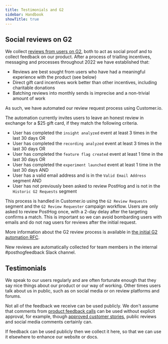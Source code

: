 ```yaml
---
title: Testimonials and G2
sidebar: Handbook
showTitle: true
---
```


## Social reviews on G2
We collect [reviews from users on G2](https://www.g2.com/products/posthog/reviews), both to act as social proof and to collect feedback on our product. After a process of trialling incentives, messaging and processes throughout 2022 we have established that:

- Reviews are best sought from users who have had a meaningful experience with the product (see below)
- Direct gift card incentives work better than other incentives, including charitable donations
- Batching reviews into monthly sends is imprecise and a non-trivial amount of work

As such, we have automated our review request process using Customer.io. 

The automation currently invites users to leave an honest review in exchange for a $25 gift card, if they match the following criteria. 

- User has completed the `insight analyzed` event at least 3 times in the last 30 days
OR
- User has completed the `recording analyzed` event at least 3 times in the last 30 days
OR
- User has completed the `feature flag created` event at least 1 time in the last 30 days
OR
- User has completed the `experiment launched` event at least 1 time in the last 30 days
AND
- User has a valid email address and is in the `Valid Email Address` segment
AND
- User has not previously been asked to review PostHog and is not in the `Historic G2 Requests` segment

This process is handled in Customer.io using the `G2 Review Requests` segment and the `G2 Review Requester` campaign workflow. Users are only asked to review PostHog once, with a 2-day delay after the targeting confirms a match. This is important so we can avoid bombarding users with emails and do not nag users for reviews after the initial request. 

More information about the G2 review process is available in [the initial G2 automation RFC](https://github.com/PostHog/meta/pull/83/files).

New reviews are automatically collected for team members in the internal #posthogfeedback Slack channel.

## Testimonials
We speak to our users regularly and are often fortunate enough that they say nice things about our product or our way of working. Other times users talk about us in public, such as on social media or on review platforms and forums. 

Not all of the feedback we receive can be used publicly. We don't assume that comments from [product feedback calls](/handbook/product/user-feedback) can be used without explicit approval, for example, though [approved customer stories](/customers), public reviews and social media comments certainly can. 

If feedback can be used publicly then we collect it here, so that we can use it elsewhere to enhance our website or docs. 

<TestimonialsTable />